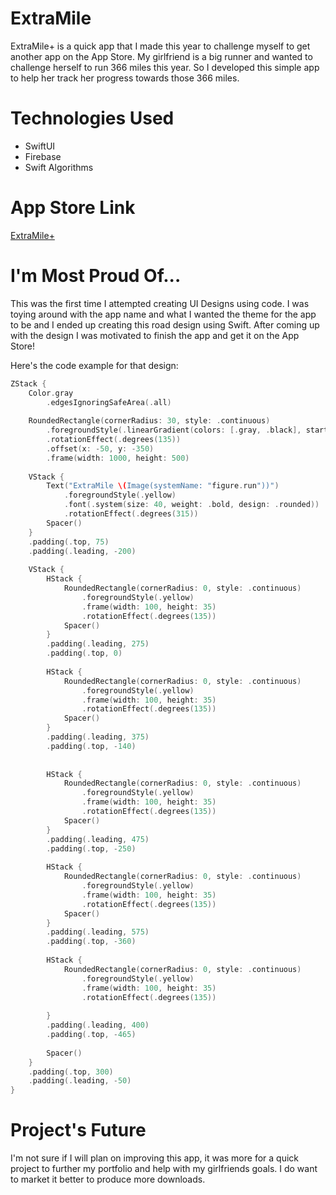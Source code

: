 # ExtraMile
ExtraMile+ is a quick app that I made this year to challenge myself to get another app on the App Store. My girlfriend is a big runner and wanted to challenge herself
to run 366 miles this year. So I developed this simple app to help her track her progress towards those 366 miles. 

# Technologies Used
* SwiftUI
* Firebase
* Swift Algorithms

# App Store Link
[ExtraMile+](https://apps.apple.com/us/app/extramile/id6504718247)

# I'm Most Proud Of...
This was the first time I attempted creating UI Designs using code. I was toying around with the app name and what I wanted the theme for the app to be and I ended 
up creating this road design using Swift. After coming up with the design I was motivated to finish the app and get it on the App Store!

Here's the code example for that design: 
```swift
ZStack {
    Color.gray
        .edgesIgnoringSafeArea(.all)
    
    RoundedRectangle(cornerRadius: 30, style: .continuous)
        .foregroundStyle(.linearGradient(colors: [.gray, .black], startPoint: .topLeading, endPoint: .bottomTrailing))
        .rotationEffect(.degrees(135))
        .offset(x: -50, y: -350)
        .frame(width: 1000, height: 500)
    
    VStack {
        Text("ExtraMile \(Image(systemName: "figure.run"))")
            .foregroundStyle(.yellow)
            .font(.system(size: 40, weight: .bold, design: .rounded))
            .rotationEffect(.degrees(315))
        Spacer()
    }
    .padding(.top, 75)
    .padding(.leading, -200)
    
    VStack {
        HStack {
            RoundedRectangle(cornerRadius: 0, style: .continuous)
                .foregroundStyle(.yellow)
                .frame(width: 100, height: 35)
                .rotationEffect(.degrees(135))
            Spacer()
        }
        .padding(.leading, 275)
        .padding(.top, 0)
        
        HStack {
            RoundedRectangle(cornerRadius: 0, style: .continuous)
                .foregroundStyle(.yellow)
                .frame(width: 100, height: 35)
                .rotationEffect(.degrees(135))
            Spacer()
        }
        .padding(.leading, 375)
        .padding(.top, -140)
  
  
        HStack {
            RoundedRectangle(cornerRadius: 0, style: .continuous)
                .foregroundStyle(.yellow)
                .frame(width: 100, height: 35)
                .rotationEffect(.degrees(135))
            Spacer()
        }
        .padding(.leading, 475)
        .padding(.top, -250)
  
        HStack {
            RoundedRectangle(cornerRadius: 0, style: .continuous)
                .foregroundStyle(.yellow)
                .frame(width: 100, height: 35)
                .rotationEffect(.degrees(135))
            Spacer()
        }
        .padding(.leading, 575)
        .padding(.top, -360)
        
        HStack {
            RoundedRectangle(cornerRadius: 0, style: .continuous)
                .foregroundStyle(.yellow)
                .frame(width: 100, height: 35)
                .rotationEffect(.degrees(135))
            
        }
        .padding(.leading, 400)
        .padding(.top, -465)
  
        Spacer()
    }
    .padding(.top, 300)
    .padding(.leading, -50)
}
```

# Project's Future
I'm not sure if I will plan on improving this app, it was more for a quick project to further my portfolio and help with my girlfriends goals. I do want to market
it better to produce more downloads. 
